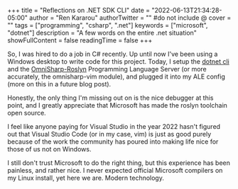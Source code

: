 +++
title = "Reflections on .NET SDK CLI"
date = "2022-06-13T21:34:28-05:00"
author = "Ren Kararou"
authorTwitter = "" #do not include @
cover = ""
tags = ["programming", "csharp", ".net"]
keywords = ["microsoft", "dotnet"]
description = "A few words on the entire .net situation"
showFullContent = false
readingTime = false
+++

So, I was hired to do a job in C# recently.  Up until now I've been using a
Windows desktop to write code for this project.  Today, I setup the [dotnet
cli](https://docs.microsoft.com/en-us/dotnet/core/install/linux) and the
[OmniSharp-Roslyn](https://github.com/OmniSharp/OmniSharp-Roslyn) Programming
Language Server (or more accurately, the omnisharp-vim module), and plugged it
into my ALE config (more on this in a future blog post).

Honestly, the only thing I'm missing out on is the nice debugger at this point,
and I greatly appreciate that Microsoft has made the roslyn toolchain open
source.  

I feel like anyone paying for Visual Studio in the year 2022 hasn't figured out
that Visual Studio Code (or in my case, vim) is just as good purely because of
the work the community has poured into making life nice for those of us not on
Windows.

I still don't trust Microsoft to do the right thing, but this experience has
been painless, and rather nice.  I never expected official Microsoft compilers
on my Linux install, yet here we are.  Modern technology.

